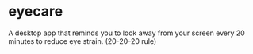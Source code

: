# eyecare
A desktop app that reminds you to look away from your screen every 20 minutes to reduce eye strain. (20-20-20 rule)
